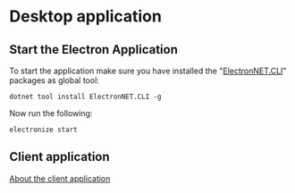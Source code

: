 # Desktop application

## Start the Electron Application

To start the application make sure you have installed the "[ElectronNET.CLI](https://www.nuget.org/packages/ElectronNET.CLI/)" packages as global tool:

```
dotnet tool install ElectronNET.CLI -g
```

Now run the following:

```
electronize start
```

## Client application

[About the client application](ClientApp/README.md)
